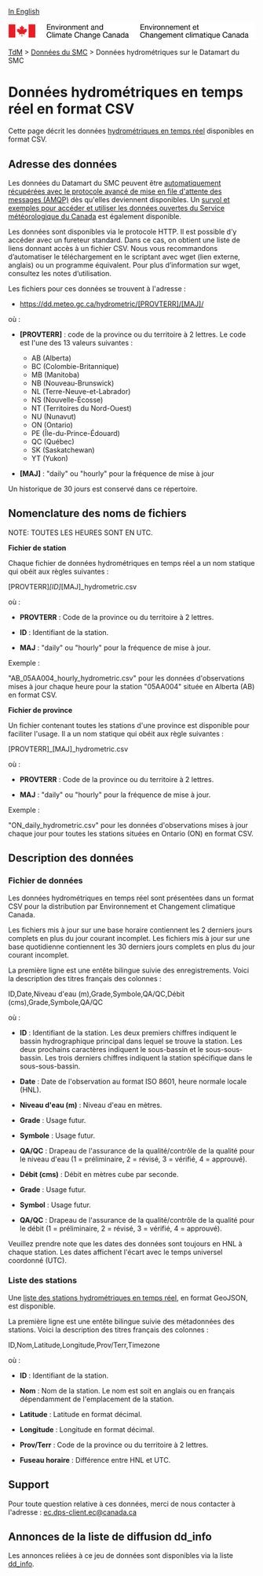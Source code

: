 [In English](readme_hydrometric-datamart_en.md)

![ECCC logo](../../img_eccc-logo.png)

[TdM](../../readme_fr.md) > [Données du SMC](../readme_fr.md) > Données hydrométriques sur le Datamart du SMC

# Données hydrométriques en temps réel en format CSV

Cette page décrit les données [hydrométriques en temps réel](readme_hydrometric_fr.md) disponibles en format CSV.

## Adresse des données 

Les données du Datamart du SMC peuvent être [automatiquement récupérées avec le protocole avancé de mise en file d'attente des messages (AMQP)](../../msc-datamart/amqp_fr.md) dès qu'elles deviennent disponibles. Un [survol et exemples pour accéder et utiliser les données ouvertes du Service météorologique du Canada](../../usage/readme_fr.md) est également disponible.

Les données sont disponibles via le protocole HTTP. Il est possible d’y accéder avec un fureteur standard. Dans ce cas, on obtient une liste de liens donnant accès à un fichier CSV. Nous vous recommandons d’automatiser le téléchargement en le scriptant avec wget (lien externe, anglais) ou un programme équivalent. Pour plus d’information sur wget, consultez les notes d’utilisation.

Les fichiers pour ces données se trouvent à l'adresse :

* https://dd.meteo.gc.ca/hydrometric/[PROVTERR]/[MAJ]/

où :

* __[PROVTERR]__ : code de la province ou du territoire à 2 lettres. Le code est 
l'une des 13 valeurs suivantes :
    * AB (Alberta)
    * BC (Colombie-Britannique)
    * MB (Manitoba)
    * NB (Nouveau-Brunswick)
    * NL (Terre-Neuve-et-Labrador)
    * NS (Nouvelle-Écosse)
    * NT (Territoires du Nord-Ouest)
    * NU (Nunavut)
    * ON (Ontario)
    * PE (Île-du-Prince-Édouard)
    * QC (Québec)
    * SK (Saskatchewan)
    * YT (Yukon)

* __[MAJ]__ : "daily" ou "hourly" pour la fréquence de mise à jour

Un historique de 30 jours est conservé dans ce répertoire.

## Nomenclature des noms de fichiers 

NOTE: TOUTES LES HEURES SONT EN UTC.

__Fichier de station__

Chaque fichier de données hydrométriques en temps réel a un nom statique qui
obéit aux règles suivantes :

[PROVTERR]_[ID]_[MAJ]_hydrometric.csv

où :

* __PROVTERR__ : Code de la province ou du territoire à 2 lettres.

* __ID__ : Identifiant de la station.

* __MAJ__ : "daily" ou "hourly" pour la fréquence de mise à jour.

Exemple : 

"AB_05AA004_hourly_hydrometric.csv" pour les données d'observations mises à 
jour chaque heure pour la station "05AA004" située en Alberta (AB) en format 
CSV.

__Fichier de province__

Un fichier contenant toutes les stations d'une province est disponible pour 
faciliter l'usage. Il a un nom statique qui obéit aux règle suivantes :

[PROVTERR]_[MAJ]_hydrometric.csv

où :

* __PROVTERR__ : Code de la province ou du territoire à 2 lettres.

* __MAJ__ : "daily" ou "hourly" pour la fréquence de mise à jour.

Exemple :

"ON_daily_hydrometric.csv" pour les données d'observations mises à jour chaque 
jour pour toutes les stations situées en Ontario (ON) en format CSV.

## Description des données

### Fichier de données

Les données hydrométriques en temps réel sont présentées dans un format CSV pour la distribution par Environnement et Changement climatique Canada.

Les fichiers mis à jour sur une base horaire contiennent les 2 derniers jours complets en plus du jour courant incomplet. Les fichiers mis à jour sur une base quotidienne contiennent les 30 derniers jours complets en plus du jour courant incomplet.

La première ligne est une entête bilingue suivie des enregistrements. Voici la description des titres français des colonnes : 

ID,Date,Niveau d'eau (m),Grade,Symbole,QA/QC,Débit (cms),Grade,Symbole,QA/QC

où : 

*  __ID__ : Identifiant de la station. Les deux premiers chiffres indiquent le 
bassin hydrographique principal dans lequel se trouve la station. Les 
deux prochains caractères indiquent le sous-bassin et le 
sous-sous-bassin. Les trois derniers chiffres indiquent la station 
spécifique dans le sous-sous-bassin.

* __Date__ : Date de l'observation au format ISO 8601, heure normale locale (HNL).

* __Niveau d'eau (m)__ : Niveau d'eau en mètres.

* __Grade__ : Usage futur.

* __Symbole__ : Usage futur.

* __QA/QC__ : Drapeau de l'assurance de la qualité/contrôle de la qualité pour le 
niveau d'eau (1 = préliminaire, 2 = révisé, 3 = vérifié, 4 = approuvé).

* __Débit (cms)__ : Débit en mètres cube par seconde.

* __Grade__ : Usage futur.

* __Symbol__ : Usage futur.

* __QA/QC__ : Drapeau de l'assurance de la qualité/contrôle de la qualité pour le 
          débit (1 = préliminaire, 2 = révisé, 3 = vérifié, 4 = approuvé).

Veuillez prendre note que les dates des données sont toujours en HNL à chaque station. Les dates affichent l'écart avec le temps universel coordonné (UTC).


### Liste des stations

Une [liste des stations hydrométriques en temps réel](https://collaboration.cmc.ec.gc.ca/cmc/cmos/public_doc/msc-data/obs_hydrometric/hydrometric_StationList.geojson), en format GeoJSON, est disponible.

La première ligne est une entête bilingue suivie des métadonnées des stations. Voici la description des titres français des colonnes : 

ID,Nom,Latitude,Longitude,Prov/Terr,Timezone

où :

*  __ID__ : Identifiant de la station.

* __Nom__ : Nom de la station. Le nom est soit en anglais ou en français dépendamment de l'emplacement de la station.

* __Latitude__ : Latitude en format décimal.

* __Longitude__ : Longitude en format décimal.

* __Prov/Terr__ : Code de la province ou du territoire à 2 lettres.

* __Fuseau horaire__ : Différence entre HNL et UTC.

## Support

Pour toute question relative à ces données, merci de nous contacter à l'adresse : ec.dps-client.ec@canada.ca

## Annonces de la liste de diffusion dd_info 

Les annonces reliées à ce jeu de données sont disponibles via la liste [dd_info](https://lists.ec.gc.ca/cgi-bin/mailman/listinfo/dd_info).
